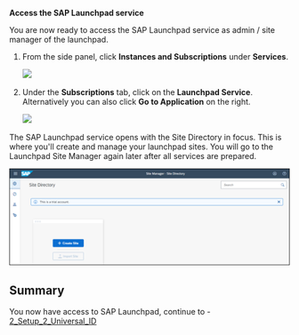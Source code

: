 **Access the SAP Launchpad service**

You are now ready to access the SAP Launchpad service as admin / site manager of the launchpad.


1. From the side panel, click **Instances and Subscriptions** under **Services**.
  
     ![](../images/Instances_and_subscriptions.png)

2. Under the <strong>Subscriptions</strong> tab, click on the <strong>Launchpad Service</strong>. Alternatively you can also click <strong>Go to Application</strong> on the right.</p>
  
     ![](../images/Go_to_application.png)

The SAP Launchpad service opens with the Site Directory in focus. This is where you'll create and manage your launchpad sites. You will go to the Launchpad Site Manager again later after all services are prepared.

![](../images/Open_site_directory.png)


## Summary

You now have access to SAP Launchpad, continue to - [2_Setup_2_Universal_ID](https://github.com/SAP-samples/teched2023-XP162/blob/main/Exercises/2_Setup/7_Check%20Account.md)
